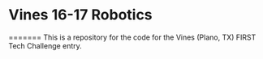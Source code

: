 # Vines 16-17 Robotics
=======
This is a repository for the code for the Vines (Plano, TX) FIRST Tech Challenge entry.
